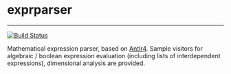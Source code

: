 # exprparser 

--------------------------
[![Build Status](https://travis-ci.com/LEMS/expr-parser.svg?branch=master)](https://travis-ci.com/LEMS/expr-parser)


Mathematical expression parser, based on [Antlr4](http://www.antlr.org/). Sample visitors for algebraic / boolean expression evaluation (including lists of interdependent expressions), dimensional analysis are provided. 
